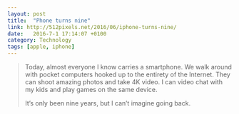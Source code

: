 ```yaml
---
layout: post
title:  "Phone turns nine"
link: http://512pixels.net/2016/06/iphone-turns-nine/
date:   2016-7-1 17:14:07 +0100
category: Technology
tags: [apple, iphone]
---
```


>Today, almost everyone I know carries a smartphone. We walk around with pocket computers hooked up to the entirety of the Internet. They can shoot amazing photos and take 4K video. I can video chat with my kids and play games on the same device.
>
>It’s only been nine years, but I can’t imagine going back.